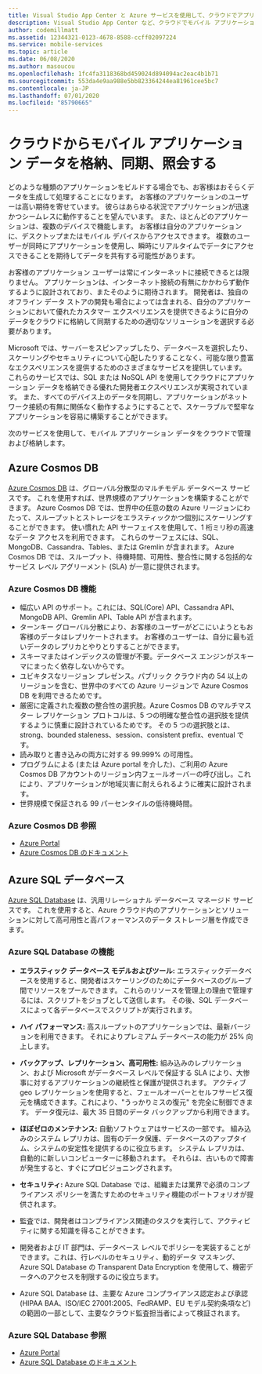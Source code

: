 ```yaml
---
title: Visual Studio App Center と Azure サービスを使用して、クラウドでアプリケーション データを格納、管理、保持する
description: Visual Studio App Center など、クラウドでモバイル アプリケーション データを格納、管理、保持するためのサービスについて説明します。
author: codemillmatt
ms.assetid: 12344321-0123-4678-8588-ccff02097224
ms.service: mobile-services
ms.topic: article
ms.date: 06/08/2020
ms.author: masoucou
ms.openlocfilehash: 1fc4fa3118368bd459024d894094ac2eac4b1b71
ms.sourcegitcommit: 553da4e9aa988e5bb823364244ea81961cee5bc7
ms.contentlocale: ja-JP
ms.lasthandoff: 07/01/2020
ms.locfileid: "85790665"
---
```

# <a name="store-sync-and-query-mobile-application-data-from-the-cloud"></a>クラウドからモバイル アプリケーション データを格納、同期、照会する

どのような種類のアプリケーションをビルドする場合でも、お客様はおそらくデータを生成して処理することになります。 お客様のアプリケーションのユーザーは高い期待を寄せています。 彼らはあらゆる状況でアプリケーションが迅速かつシームレスに動作することを望んでいます。 また、ほとんどのアプリケーションは、複数のデバイスで機能します。 お客様は自分のアプリケーションに、デスクトップまたはモバイル デバイスからアクセスできます。 複数のユーザーが同時にアプリケーションを使用し、瞬時にリアルタイムでデータにアクセスできることを期待してデータを共有する可能性があります。

お客様のアプリケーション ユーザーは常にインターネットに接続できるとは限りません。 アプリケーションは、インターネット接続の有無にかかわらず動作するように設計されており、またそのように期待されます。 開発者は、独自のオフライン データ ストアの開発も場合によっては含まれる、自分のアプリケーションにおいて優れたカスタマー エクスペリエンスを提供できるように自分のデータをクラウドに格納して同期するための適切なソリューションを選択する必要があります。

Microsoft では、サーバーをスピンアップしたり、データベースを選択したり、スケーリングやセキュリティについて心配したりすることなく、可能な限り豊富なエクスペリエンスを提供するためのさまざまなサービスを提供しています。 これらのサービスでは、SQL または NoSQL API を使用してクラウドにアプリケーション データを格納できる優れた開発者エクスペリエンスが実現されています。 また、すべてのデバイス上のデータを同期し、アプリケーションがネットワーク接続の有無に関係なく動作するようにすることで、スケーラブルで堅牢なアプリケーションを容易に構築することができます。

次のサービスを使用して、モバイル アプリケーション データをクラウドで管理および格納します。

## <a name="azure-cosmos-db"></a>Azure Cosmos DB

[Azure Cosmos DB](https://azure.microsoft.com/services/cosmos-db/) は、グローバル分散型のマルチモデル データベース サービスです。 これを使用すれば、世界規模のアプリケーションを構築することができます。 Azure Cosmos DB では、世界中の任意の数の Azure リージョンにわたって、スループットとストレージをエラスティックかつ個別にスケーリングすることができます。 使い慣れた API サーフェイスを使用して、1 桁ミリ秒の高速なデータ アクセスを利用できます。 これらのサーフェスには、SQL、MongoDB、Cassandra、Tables、または Gremlin が含まれます。 Azure Cosmos DB では、スループット、待機時間、可用性、整合性に関する包括的なサービス レベル アグリーメント (SLA) が一意に提供されます。

### <a name="azure-cosmos-db-features"></a>Azure Cosmos DB 機能

- 幅広い API のサポート。これには、SQL(Core) API、Cassandra API、MongoDB API、Gremlin API、Table API が含まれます。
- ターンキー グローバル分散により、お客様のユーザーがどこにいようともお客様のデータはレプリケートされます。 お客様のユーザーは、自分に最も近いデータのレプリカとやりとりすることができます。
- スキーマまたはインデックスの管理が不要。データベース エンジンがスキーマにまったく依存しないからです。
- ユビキタスなリージョン プレゼンス。パブリック クラウド内の 54 以上のリージョンを含む、世界中のすべての Azure リージョンで Azure Cosmos DB を利用できるためです。
- 厳密に定義された複数の整合性の選択肢。Azure Cosmos DB のマルチマスター レプリケーション プロトコルは、5 つの明確な整合性の選択肢を提供するように慎重に設計されているためです。 その 5 つの選択肢とは、strong、bounded staleness、session、consistent prefix、eventual です。
- 読み取りと書き込みの両方に対する 99.999% の可用性。
- プログラムによる (または Azure portal を介した)、ご利用の Azure Cosmos DB アカウントのリージョン内フェールオーバーの呼び出し。これにより、アプリケーションが地域災害に耐えられるように確実に設計されます。
- 世界規模で保証される 99 パーセンタイルの低待機時間。

### <a name="azure-cosmos-db-references"></a>Azure Cosmos DB 参照

- [Azure Portal](https://portal.azure.com) 
- [Azure Cosmos DB のドキュメント](/azure/cosmos-db/introduction)

## <a name="azure-sql-database"></a>Azure SQL データベース

 [Azure SQL Database](https://azure.microsoft.com/services/sql-database/) は、汎用リレーショナル データベース マネージド サービスです。 これを使用すると、Azure クラウド内のアプリケーションとソリューションに対して高可用性と高パフォーマンスのデータ ストレージ層を作成できます。

### <a name="azure-sql-database-features"></a>Azure SQL Database の機能

- **エラスティック データベース モデルおよびツール:** エラスティックデータベースを使用すると、開発者はスケーリングのためにデータベースのグループ間でリソースをプールできます。 これらのリソースを管理上の理由で管理するには、スクリプトをジョブとして送信します。 その後、SQL データベースによって各データベースでスクリプトが実行されます。
- **ハイ パフォーマンス:** 高スループットのアプリケーションでは、最新バージョンを利用できます。 それによりプレミアム データベースの能力が 25% 向上します。
- **バックアップ、レプリケーション、高可用性:** 組み込みのレプリケーション、および Microsoft がデータベース レベルで保証する SLA により、大惨事に対するアプリケーションの継続性と保護が提供されます。 アクティブ geo レプリケーションを使用すると、フェールオーバーとセルフサービス復元を構成できます。これにより、"うっかりミスの復元" を完全に制御できます。 データ復元は、最大 35 日間のデータ バックアップから利用できます。
- **ほぼゼロのメンテナンス:** 自動ソフトウェアはサービスの一部です。 組み込みのシステム レプリカは、固有のデータ保護、データベースのアップタイム、システムの安定性を提供するのに役立ちます。 システム レプリカは、自動的に新しいコンピューターに移動されます。 それらは、古いもので障害が発生すると、すぐにプロビジョニングされます。
- **セキュリティ:** Azure SQL Database では、組織または業界で必須のコンプライアンス ポリシーを満たすためのセキュリティ機能のポートフォリオが提供されます。

- 監査では、開発者はコンプライアンス関連のタスクを実行して、アクティビティに関する知識を得ることができます。
- 開発者および IT 部門は、データベース レベルでポリシーを実装することができます。これは、行レベルのセキュリティ、動的データ マスキング、Azure SQL Database の Transparent Data Encryption を使用して、機密データへのアクセスを制限するのに役立ちます。
- Azure SQL Database は、主要な Azure コンプライアンス認定および承認 (HIPAA BAA、ISO/IEC 27001:2005、FedRAMP、EU モデル契約条項など) の範囲の一部として、主要なクラウド監査担当者によって検証されます。

### <a name="azure-sql-database-references"></a>Azure SQL Database 参照

- [Azure Portal](https://portal.azure.com) 
- [Azure SQL Database のドキュメント](/azure/sql-database/)
